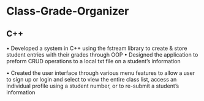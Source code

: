 # Class-Grade-Organizer

## C++

• Developed a system in C++ using the fstream library to create & store student entries with their grades through OOP • Designed the application to preform CRUD operations to a local txt file on a student’s information

• Created the user interface through various menu features to allow a user to sign up or login and select to view the
entire class list, access an individual profile using a student number, or to re-submit a student’s information

